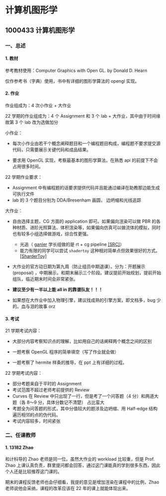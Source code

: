 # 计算机图形学

## 1000433 计算机图形学

### 一、总述

#### 1. 教材

参考教材使用：Computer Graphics with Open GL. by Donald D. Hearn

仅作参考书（字典）使用，书中有详细的图形学算法的 opengl 实现。

#### 2. 作业

作业组成为：4 次小作业 + 大作业

22 学期的作业组成为：4 个 Assignment 和 3 个 lab + 大作业，其中由于时间缘故第 3 个 lab 改为选做加分

小作业：

* 每次小作业由若干个概念阐释题目和一个编程题目构成，编程题不要求提交源代码，只需要展示关键代码和成品结果。

* 要求用 OpenGL 实现，考察最基本的图形学算法，在熟悉 api 的前提下不会占用很多时间。

22 学期作业要求： 
* Assignment 中有编程题的话要求提供代码并且能通过编译在助教那边能生成可执行文件
* lab 的 3 个题目分别为 DDA/Bresenham 画圆， 边坍缩和光线追踪

大作业：

* 自由选择主题，CG 方面的 application 即可。如果偏向渲染可以做 PBR 的各种材质、进阶光照算法、体积渲染等，如果偏向仿真可以做流体的模拟，同时也有较多小组选择做游戏，综合性更强。

  * 光追（ [ganler](https://github.com/ganler) 学长组做的是 rt + cg pipeline [[SRC]](https://github.com/ganler/bimulator)）
  * 能力有限的同学可以尝试 `shadertoy` 这种相对简单点但效果很好的方式。[[SharderToy]](https://www.shadertoy.com/)

* 大作业的官方动日期为第九周（防止组员中期退课）。分为：开题展示 (proposal) ，中期展示，和期末展示三个阶段。建议提前开始规划，提前开始组队，临近期末时间会非常紧张。

* **建议至少有一半以上能 all in 的靠谱队友！！！** 

* 如果想在大作业中加入物理引擎，建议找成熟的引擎方案，即文档多，bug 少的。血与泪的故事 orz 

#### 3. 考试

21 学期考试内容：

* 大部分内容考察知识点的理解，比如用自己的话阐释两个概念之间的区别

* 一题考察 OpenGL 程序的简单填空（写了作业就会做）

* 一题考察了 hermite 样条的推导，在 ppt 上有详细的过程。

22 学期考试内容：
* 部分考题来自于平时的 Assignment
* 考试范围不超过老师考前提供的 Review
* Curves 在 Review 中只出现了一行，但是考了一个问答题（4 分）和两道大题（各 8～9 分，具体分数记不清楚） 占比蛮大
* 考题全为问答题的形式，其中分值较大的题涉及边坍缩、用 Half-edge 结构遍历相邻的点的伪代码。
* 考试内容较多，时间紧张

### 二、任课教师

#### 1. 13182 Zhao

和计科导的 Zhao 老师是同一位。虽然大作业的 workload 比较重，但是 Prof. Zhao 上课认真负责，群里提问都会回答，通过这门课能真的学到很多东西，因此个人还是比较推荐这门课的。

期末的课程反馈老师也会仔细看，我提的意见是增加渲染在课程中的比例，Zhao 老师说他会采纳，课程的改革应该在 22 年的课上就能体现出来。